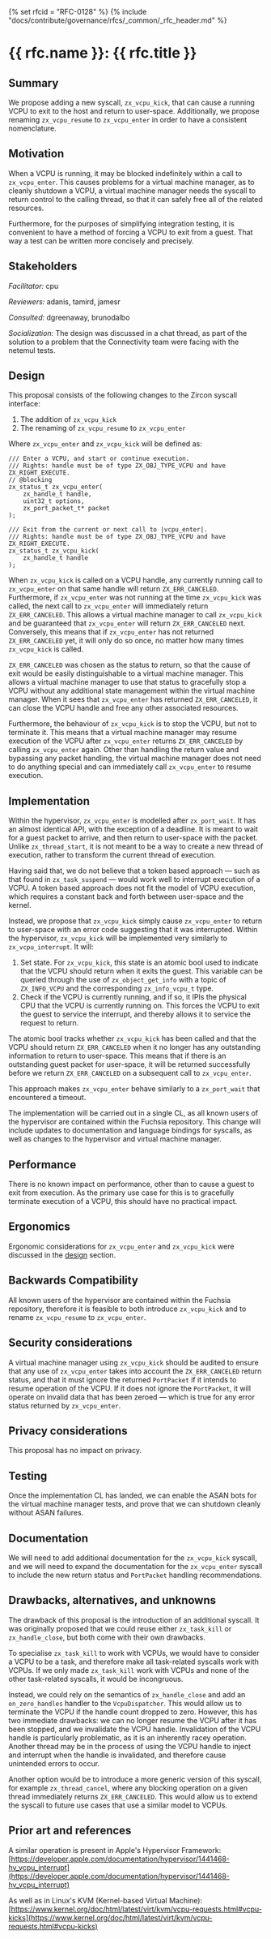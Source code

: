 <!-- mdformat off(templates not supported) -->
{% set rfcid = "RFC-0128" %}
{% include "docs/contribute/governance/rfcs/_common/_rfc_header.md" %}
# {{ rfc.name }}: {{ rfc.title }}
<!-- SET the `rfcid` VAR ABOVE. DO NOT EDIT ANYTHING ELSE ABOVE THIS LINE. -->

<!-- mdformat on -->

<!-- This should begin with an H2 element (for example, ## Summary).-->

## Summary

We propose adding a new syscall, `zx_vcpu_kick`, that can cause a running VCPU
to exit to the host and return to user-space. Additionally, we propose renaming
`zx_vcpu_resume` to `zx_vcpu_enter` in order to have a consistent nomenclature.

## Motivation

When a VCPU is running, it may be blocked indefinitely within a call to
`zx_vcpu_enter`. This causes problems for a virtual machine manager, as to
cleanly shutdown a VCPU, a virtual machine manager needs the syscall to return
control to the calling thread, so that it can safely free all of the related
resources.

Furthermore, for the purposes of simplifying integration testing, it is
convenient to have a method of forcing a VCPU to exit from a guest. That way a
test can be written more concisely and precisely.

## Stakeholders

_Facilitator:_ cpu

_Reviewers:_ adanis, tamird, jamesr

_Consulted:_ dgreenaway, brunodalbo

_Socialization:_ The design was discussed in a chat thread, as part of the
solution to a problem that the Connectivity team were facing with the netemul
tests.

## Design

This proposal consists of the following changes to the Zircon syscall interface:

  1. The addition of `zx_vcpu_kick`
  1. The renaming of `zx_vcpu_resume` to `zx_vcpu_enter`

Where `zx_vcpu_enter` and `zx_vcpu_kick` will be defined as:

```fidl
/// Enter a VCPU, and start or continue execution.
/// Rights: handle must be of type ZX_OBJ_TYPE_VCPU and have ZX_RIGHT_EXECUTE.
// @blocking
zx_status_t zx_vcpu_enter(
    zx_handle_t handle,
    uint32_t options,
    zx_port_packet_t* packet
);

/// Exit from the current or next call to |vcpu_enter|.
/// Rights: handle must be of type ZX_OBJ_TYPE_VCPU and have ZX_RIGHT_EXECUTE.
zx_status_t zx_vcpu_kick(
    zx_handle_t handle
);
```

When `zx_vcpu_kick` is called on a VCPU handle, any currently running call to
`zx_vcpu_enter` on that same handle will return `ZX_ERR_CANCELED`. Furthermore,
if `zx_vcpu_enter` was not running at the time `zx_vcpu_kick` was called, the
next call to `zx_vcpu_enter` will immediately return `ZX_ERR_CANCELED`. This
allows a virtual machine manager to call `zx_vcpu_kick` and be guaranteed that
`zx_vcpu_enter` will return `ZX_ERR_CANCELED` next. Conversely, this means that
if `zx_vcpu_enter` has not returned `ZX_ERR_CANCELED` yet, it will only do so
once, no matter how many times `zx_vcpu_kick` is called.

`ZX_ERR_CANCELED` was chosen as the status to return, so that the cause of exit
would be easily distinguishable to a virtual machine manager. This allows a
virtual machine manager to use that status to gracefully stop a VCPU without any
additional state management within the virtual machine manager. When it sees
that `zx_vcpu_enter` has returned `ZX_ERR_CANCELED`, it can close the VCPU
handle and free any other associated resources.

Furthermore, the behaviour of `zx_vcpu_kick` is to stop the VCPU, but not to
terminate it. This means that a virtual machine manager may resume execution of
the VCPU after `zx_vcpu_enter` returns `ZX_ERR_CANCELED` by calling
`zx_vcpu_enter` again. Other than handling the return value and bypassing any
packet handling, the virtual machine manager does not need to do anything
special and can immediately call `zx_vcpu_enter` to resume execution.

## Implementation

Within the hypervisor, `zx_vcpu_enter` is modelled after `zx_port_wait`. It has
an almost identical API, with the exception of a deadline. It is meant to wait
for a guest packet to arrive, and then return to user-space with the packet.
Unlike `zx_thread_start`, it is not meant to be a way to create a new thread of
execution, rather to transform the current thread of execution.

Having said that, we do not believe that a token based approach — such as that
found in `zx_task_suspend` — would work well to interrupt execution of a VCPU. A
token based approach does not fit the model of VCPU execution, which requires a
constant back and forth between user-space and the kernel.

Instead, we propose that `zx_vcpu_kick` simply cause `zx_vcpu_enter` to return
to user-space with an error code suggesting that it was interrupted. Within the
hypervisor, `zx_vcpu_kick` will be implemented very similarly to
`zx_vcpu_interrupt`. It will:

  1. Set state. For `zx_vcpu_kick`, this state is an atomic bool used to
     indicate that the VCPU should return when it exits the guest. This variable
     can be queried through the use of `zx_object_get_info` with a topic of
     `ZX_INFO_VCPU` and the corresponding `zx_info_vcpu_t` type.
  2. Check if the VCPU is currently running, and if so, it IPIs the physical CPU
     that the VCPU is currently running on. This forces the VCPU to exit the
     guest to service the interrupt, and thereby allows it to service the
     request to return.

The atomic bool tracks whether `zx_vcpu_kick` has been called and that the VCPU
should return `ZX_ERR_CANCELED` when it no longer has any outstanding
information to return to user-space. This means that if there is an outstanding
guest packet for user-space, it will be returned successfully before we return
`ZX_ERR_CANCELED` on a subsequent call to `zx_vcpu_enter`.

This approach makes `zx_vcpu_enter` behave similarly to a `zx_port_wait` that
encountered a timeout.

The implementation will be carried out in a single CL, as all known users of the
hypervisor are contained within the Fuchsia repository. This change will include
updates to documentation and language bindings for syscalls, as well as changes
to the hypervisor and virtual machine manager.

## Performance

There is no known impact on performance, other than to cause a guest to exit
from execution. As the primary use case for this is to gracefully terminate
execution of a VCPU, this should have no practical impact.

## Ergonomics

Ergonomic considerations for `zx_vcpu_enter` and `zx_vcpu_kick` were discussed
in the [design](#design) section.

## Backwards Compatibility

All known users of the hypervisor are contained within the Fuchsia repository,
therefore it is feasible to both introduce `zx_vcpu_kick` and to rename
`zx_vcpu_resume` to `zx_vcpu_enter`.

## Security considerations

A virtual machine manager using `zx_vcpu_kick` should be audited to ensure that
any use of `zx_vcpu_enter` takes into account the `ZX_ERR_CANCELED` return
status, and that it must ignore the returned `PortPacket` if it intends to
resume operation of the VCPU. If it does not ignore the `PortPacket`, it will
operate on invalid data that has been zeroed — which is true for any error
status returned by `zx_vcpu_enter`.

## Privacy considerations

This proposal has no impact on privacy.

## Testing

Once the implementation CL has landed, we can enable the ASAN bots for the
virtual machine manager tests, and prove that we can shutdown cleanly without
ASAN failures.

## Documentation

We will need to add additional documentation for the `zx_vcpu_kick` syscall, and
we will need to expand the documentation for the `zx_vcpu_enter` syscall to
include the new return status and `PortPacket` handling recommendations.

## Drawbacks, alternatives, and unknowns

The drawback of this proposal is the introduction of an additional syscall. It
was originally proposed that we could reuse either `zx_task_kill` or
`zx_handle_close`, but both come with their own drawbacks.

To specialise `zx_task_kill` to work with VCPUs, we would have to consider a
VCPU to be a task, and therefore make all task-related syscalls work with VCPUs.
If we only made `zx_task_kill` work with VCPUs and none of the other
task-related syscalls, it would be incongruous.

Instead, we could rely on the semantics of `zx_handle_close` and add an
`on_zero_handles` handler to the `VcpuDispatcher`. This would allow us to
terminate the VCPU if the handle count dropped to zero. However, this has two
immediate drawbacks: we can no longer resume the VCPU after it has been stopped,
and we invalidate the VCPU handle. Invalidation of the VCPU handle is
particularly problematic, as it is an inherently racey operation. Another thread
may be in the process of using the VCPU handle to inject and interrupt when the
handle is invalidated, and therefore cause unintended errors to occur.

Another option would be to introduce a more generic version of this syscall, for
example `zx_thread_cancel`, where any blocking operation on a given thread
immediately returns `ZX_ERR_CANCELED`. This would allow us to extend the syscall
to future use cases that use a similar model to VCPUs.

## Prior art and references

A similar operation is present in Apple's Hypervisor Framework:
[https://developer.apple.com/documentation/hypervisor/1441468-hv_vcpu_interrupt](https://developer.apple.com/documentation/hypervisor/1441468-hv_vcpu_interrupt)

As well as in Linux's KVM (Kernel-based Virtual Machine):
[https://www.kernel.org/doc/html/latest/virt/kvm/vcpu-requests.html#vcpu-kicks](https://www.kernel.org/doc/html/latest/virt/kvm/vcpu-requests.html#vcpu-kicks)
